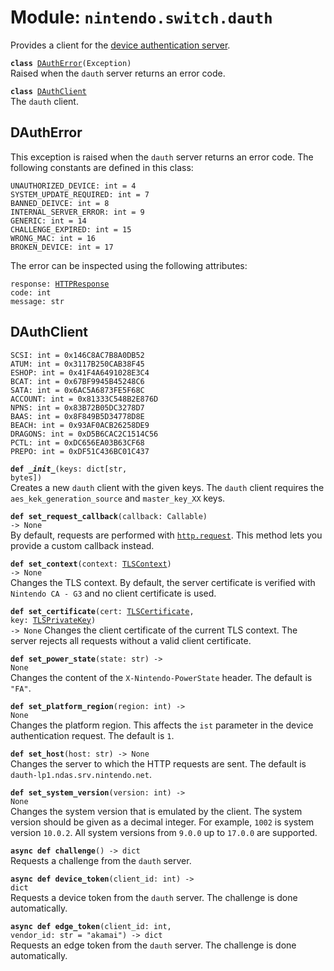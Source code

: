 
# Module: <code>nintendo.switch.dauth</code>
Provides a client for the [device authentication server](https://github.com/kinnay/nintendo/wiki/DAuth-Server).

<code>**class** [DAuthError](#dautherror)(Exception)</code><br>
<span class="docs">Raised when the `dauth` server returns an error code.</span>

<code>**class** [DAuthClient](#dauthclient)</code><br>
<span class="docs">The `dauth` client.</span>

## DAuthError
This exception is raised when the `dauth` server returns an error code. The following constants are defined in this class:

`UNAUTHORIZED_DEVICE: int = 4`<br>
`SYSTEM_UPDATE_REQUIRED: int = 7`<br>
`BANNED_DEIVCE: int = 8`<br>
`INTERNAL_SERVER_ERROR: int = 9`<br>
`GENERIC: int = 14`<br>
`CHALLENGE_EXPIRED: int = 15`<br>
`WRONG_MAC: int = 16`<br>
`BROKEN_DEVICE: int = 17`

The error can be inspected using the following attributes:

<code>response: [HTTPResponse](https://anynet.readthedocs.io/en/latest/reference/http/#httpresponse)</code><br>
`code: int`<br>
`message: str`

## DAuthClient
`SCSI: int = 0x146C8AC7B8A0DB52`<br>
`ATUM: int = 0x3117B250CAB38F45`<br>
`ESHOP: int = 0x41F4A6491028E3C4`<br>
`BCAT: int = 0x67BF9945B45248C6`<br>
`SATA: int = 0x6AC5A6873FE5F68C`<br>
`ACCOUNT: int = 0x81333C548B2E876D`<br>
`NPNS: int = 0x83B72B05DC3278D7`<br>
`BAAS: int = 0x8F849B5D34778D8E`<br>
`BEACH: int = 0x93AF0ACB26258DE9`<br>
`DRAGONS: int = 0xD5B6CAC2C1514C56`<br>
`PCTL: int = 0xDC656EA03B63CF68`<br>
`PREPO: int = 0xDF51C436BC01C437`

<code>**def _\_init__**(keys: dict[str, bytes])</code><br>
<span class="docs">Creates a new `dauth` client with the given keys. The `dauth` client requires the `aes_kek_generation_source` and `master_key_XX` keys.</span>

<code>**def set_request_callback**(callback: Callable) -> None</code><br>
<span class="docs">By default, requests are performed with [`http.request`](https://anynet.readthedocs.io/en/latest/reference/http). This method lets you provide a custom callback instead.</span>

<code>**def set_context**(context: [TLSContext](https://anynet.readthedocs.io/en/latest/reference/tls/#tlscontext)) -> None</code><br>
<span class="docs">Changes the TLS context. By default, the server certificate is verified with `Nintendo CA - G3` and no client certificate is used.</span>

<code>**def set_certificate**(cert: [TLSCertificate](https://anynet.readthedocs.io/en/latest/reference/tls/#tlscertificate), key: [TLSPrivateKey](https://anynet.readthedocs.io/en/latest/reference/tls/#tlsprivatekey)) -> None</code>
<span class="docs">Changes the client certificate of the current TLS context. The server rejects all requests without a valid client certificate.</span>

<code>**def set_power_state**(state: str) -> None</code><br>
<span class="docs">Changes the content of the `X-Nintendo-PowerState` header. The default is `"FA"`.</span>

<code>**def set_platform_region**(region: int) -> None</code><br>
<span class="docs">Changes the platform region. This affects the `ist` parameter in the device authentication request. The default is `1`.</span>

<code>**def set_host**(host: str) -> None</code><br>
<span class="docs">Changes the server to which the HTTP requests are sent. The default is `dauth-lp1.ndas.srv.nintendo.net`.

<code>**def set_system_version**(version: int) -> None</code></br>
<span class="docs">Changes the system version that is emulated by the client. The system version should be given as a decimal integer. For example, `1002` is system version `10.0.2`. All system versions from `9.0.0` up to `17.0.0` are supported.</span>

<code>**async def challenge**() -> dict</code><br>
<span class="docs">Requests a challenge from the `dauth` server.</span>

<code>**async def device_token**(client_id: int) -> dict</code><br>
<span class="docs">Requests a device token from the `dauth` server. The challenge is done automatically.</span>

<code>**async def edge_token**(client_id: int, vendor_id: str = "akamai") -> dict</code><br>
<span class="docs">Requests an edge token from the `dauth` server. The challenge is done automatically.</span>
